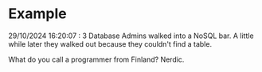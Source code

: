 # Example

<!-- replace-with-date starts -->
29/10/2024 16:20:07 : 3 Database Admins walked into a NoSQL bar. A little while later they walked out because they couldn't find a table.
<!-- replace-with-date ends -->

<!-- replace-with-joke starts -->
What do you call a programmer from Finland? Nerdic.
<!-- replace-with-joke ends -->